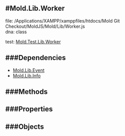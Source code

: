 
#Mold.Lib.Worker
---------------------------------------

file: /Applications/XAMPP/xamppfiles/htdocs/Mold Git Checkout/MoldJS/Mold/Lib/Worker.js  
dna: class


	

test: [Mold.Test.Lib.Worker](../../Mold/Test/Lib/Worker.md) 




###Dependencies
--------------

* [Mold.Lib.Event](../../Mold/Lib/Event.md) 
* [Mold.Lib.Info](../../Mold/Lib/Info.md) 



   
###Methods
--------------

   
###Properties
-------------

   
###Objects
------------


		
